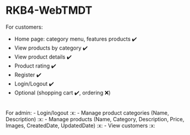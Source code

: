 # RKB4-WebTMDT

For customers:
-	Home page: category menu, features products :heavy_check_mark:
-	View products by category :heavy_check_mark:
-	View product details :heavy_check_mark:
-	Product rating :heavy_check_mark:
-	Register :heavy_check_mark:
-	Login/Logout :heavy_check_mark:
-	Optional (shopping cart :heavy_check_mark:, ordering :x:)
<br>
For admin: 
-	Login/logout :x:
-	Manage product categories (Name, Description) :x:
-	Manage products (Name, Category, Description, Price, Images, CreatedDate, UpdatedDate) :x:
-	View customers :x:
